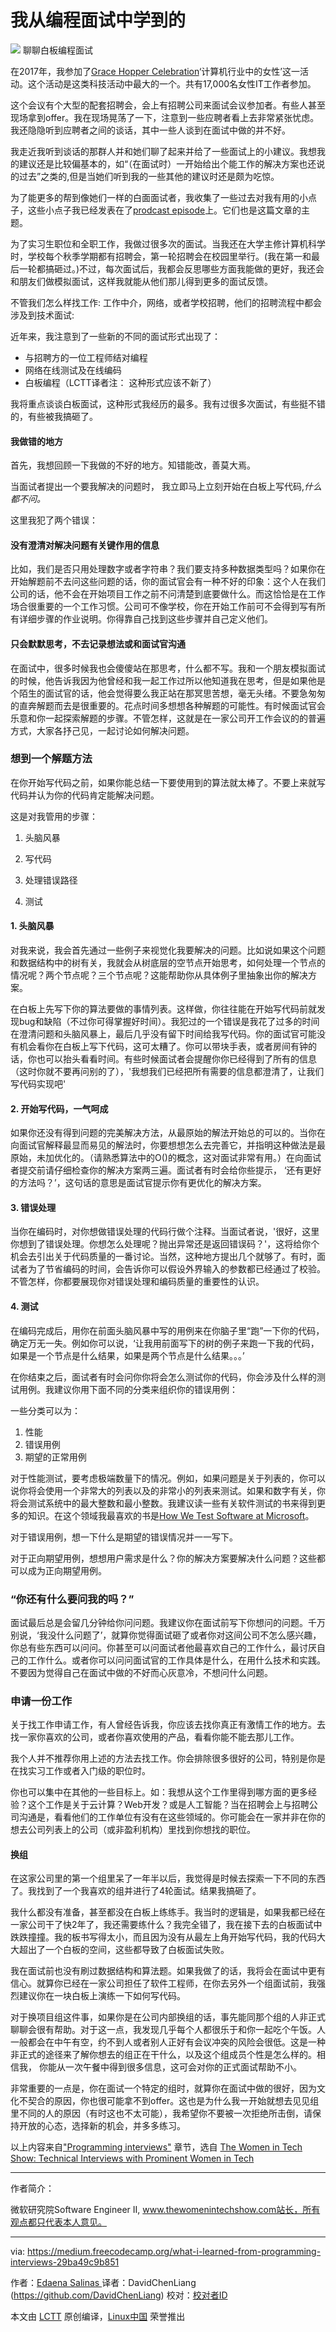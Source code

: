 
我从编程面试中学到的
============================================================


![](https://cdn-images-1.medium.com/max/1250/1*DXPdaGPM4oM6p5nSkup7IQ.jpeg)
聊聊白板编程面试

在2017年，我参加了[Grace Hopper Celebration][1]‘计算机行业中的女性’这一活动。这个活动是这类科技活动中最大的一个。共有17,000名女性IT工作者参加。

这个会议有个大型的配套招聘会，会上有招聘公司来面试会议参加者。有些人甚至现场拿到offer。我在现场晃荡了一下，注意到一些应聘者看上去非常紧张忧虑。我还隐隐听到应聘者之间的谈话，其中一些人谈到在面试中做的并不好。

我走近我听到谈话的那群人并和她们聊了起来并给了一些面试上的小建议。我想我的建议还是比较偏基本的，如“（在面试时）一开始给出个能工作的解决方案也还说的过去”之类的,但是当她们听到我的一些其他的建议时还是颇为吃惊。

为了能更多的帮到像她们一样的白面面试者，我收集了一些过去对我有用的小点子，这些小点子我已经发表在了[prodcast episode][2]上。它们也是这篇文章的主题。

为了实习生职位和全职工作，我做过很多次的面试。当我还在大学主修计算机科学时，学校每个秋季学期都有招聘会，第一轮招聘会在校园里举行。(我在第一和最后一轮都搞砸过。)不过，每次面试后，我都会反思哪些方面我能做的更好，我还会和朋友们做模拟面试，这样我就能从他们那儿得到更多的面试反馈。

不管我们怎么样找工作: 工作中介，网络，或者学校招聘，他们的招聘流程中都会涉及到技术面试:

近年来，我注意到了一些新的不同的面试形式出现了：

*   与招聘方的一位工程师结对编程
*   网络在线测试及在线编码
*   白板编程（LCTT译者注： 这种形式应该不新了）


我将重点谈谈白板面试，这种形式我经历的最多。我有过很多次面试，有些挺不错的，有些被我搞砸了。

#### 我做错的地方

首先，我想回顾一下我做的不好的地方。知错能改，善莫大焉。

当面试者提出一个要我解决的问题时， 我立即马上立刻开始在白板上写代码,_什么都不问。_

这里我犯了两个错误：

#### 没有澄清对解决问题有关键作用的信息

比如，我们是否只用处理数字或者字符串？我们要支持多种数据类型吗？如果你在开始解题前不去问这些问题的话，你的面试官会有一种不好的印象：这个人在我们公司的话，他不会在开始项目工作之前不问清楚到底要做什么。而这恰恰是在工作场合很重要的一个工作习惯。公司可不像学校，你在开始工作前可不会得到写有所有详细步骤的作业说明。你得靠自己找到这些步骤并自己定义他们。

#### 只会默默思考，不去记录想法或和面试官沟通

在面试中，很多时候我也会傻傻站在那思考，什么都不写。我和一个朋友模拟面试的时候，他告诉我因为他曾经和我一起工作过所以他知道我在思考，但是如果他是个陌生的面试官的话，他会觉得要么我正站在那冥思苦想，毫无头绪。不要急匆匆的直奔解题而去是很重要的。花点时间多想想各种解题的可能性。有时候面试官会乐意和你一起探索解题的步骤。不管怎样，这就是在一家公司开工作会议的的普遍方式，大家各抒己见，一起讨论如何解决问题。

### 想到一个解题方法

在你开始写代码之前，如果你能总结一下要使用到的算法就太棒了。不要上来就写代码并认为你的代码肯定能解决问题。

这是对我管用的步骤：

1. 头脑风暴

2. 写代码

3. 处理错误路径

4. 测试

#### 1\. 头脑风暴

对我来说，我会首先通过一些例子来视觉化我要解决的问题。比如说如果这个问题和数据结构中的树有关，我就会从树底层的空节点开始思考，如何处理一个节点的情况呢？两个节点呢？三个节点呢？这能帮助你从具体例子里抽象出你的解决方案。

在白板上先写下你的算法要做的事情列表。这样做，你往往能在开始写代码前就发现bug和缺陷（不过你可得掌握好时间）。我犯过的一个错误是我花了过多的时间在澄清问题和头脑风暴上，最后几乎没有留下时间给我写代码。你的面试官可能没有机会看你在白板上写下代码，这可太糟了。你可以带块手表，或者房间有钟的话，你也可以抬头看看时间。有些时候面试者会提醒你你已经得到了所有的信息（这时你就不要再问别的了），'我想我们已经把所有需要的信息都澄清了，让我们写代码实现吧'

#### 2\. 开始写代码，一气呵成

如果你还没有得到问题的完美解决方法，从最原始的解法开始总的可以的。当你在向面试官解释最显而易见的解法时，你要想想怎么去完善它，并指明这种做法是最原始，未加优化的。（请熟悉算法中的O()的概念，这对面试非常有用。）在向面试者提交前请仔细检查你的解决方案两三遍。面试者有时会给你些提示， ‘还有更好的方法吗？’，这句话的意思是面试官提示你有更优化的解决方案。

#### 3\. 错误处理

当你在编码时，对你想做错误处理的代码行做个注释。当面试者说，'很好，这里你想到了错误处理。你想怎么处理呢？抛出异常还是返回错误码？'，这将给你个机会去引出关于代码质量的一番讨论。当然，这种地方提出几个就够了。有时，面试者为了节省编码的时间，会告诉你可以假设外界输入的参数都已经通过了校验。不管怎样，你都要展现你对错误处理和编码质量的重要性的认识。

#### 4\. 测试

在编码完成后，用你在前面头脑风暴中写的用例来在你脑子里“跑”一下你的代码，确定万无一失。例如你可以说，‘让我用前面写下的树的例子来跑一下我的代码，如果是一个节点是什么结果，如果是两个节点是什么结果。。。’

在你结束之后，面试者有时会问你你将会怎么测试你的代码，你会涉及什么样的测试用例。我建议你用下面不同的分类来组织你的错误用例：

一些分类可以为：

1. 性能
2. 错误用例
3. 期望的正常用例

对于性能测试，要考虑极端数量下的情况。例如，如果问题是关于列表的，你可以说你将会使用一个非常大的列表以及的非常小的列表来测试。如果和数字有关，你将会测试系统中的最大整数和最小整数。我建议读一些有关软件测试的书来得到更多的知识。在这个领域我最喜欢的书是[How We Test Software at Microsoft][3]。

对于错误用例，想一下什么是期望的错误情况并一一写下。

对于正向期望用例，想想用户需求是什么？你的解决方案要解决什么问题？这些都可以成为正向期望用例。

### “你还有什么要问我的吗？”

面试最后总是会留几分钟给你问问题。我建议你在面试前写下你想问的问题。千万别说，‘我没什么问题了’，就算你觉得面试砸了或者你对这间公司不怎么感兴趣，你总有些东西可以问问。你甚至可以问面试者他最喜欢自己的工作什么，最讨厌自己的工作什么。或者你可以问问面试官的工作具体是什么，在用什么技术和实践。不要因为觉得自己在面试中做的不好而心灰意冷，不想问什么问题。

### 申请一份工作


关于找工作申请工作，有人曾经告诉我，你应该去找你真正有激情工作的地方。去找一家你喜欢的公司，或者你喜欢使用的产品，看看你能不能去那儿工作。

我个人并不推荐你用上述的方法去找工作。你会排除很多很好的公司，特别是你是在找实习工作或者入门级的职位时。

你也可以集中在其他的一些目标上。如：我想从这个工作里得到哪方面的更多经验？这个工作是关于云计算？Web开发？或是人工智能？当在招聘会上与招聘公司沟通是，看看他们的工作单位有没有在这些领域的。你可能会在一家并非在你的想去公司列表上的公司（或非盈利机构）里找到你想找的职位。

#### 换组

在这家公司里的第一个组里呆了一年半以后，我觉得是时候去探索一下不同的东西了。我找到了一个我喜欢的组并进行了4轮面试。结果我搞砸了。


我什么都没有准备，甚至都没在白板上练练手。我当时的逻辑是，如果我都已经在一家公司干了快2年了，我还需要练什么？我完全错了，我在接下去的白板面试中跌跌撞撞。我的板书写得太小，而且因为没有从最左上角开始写代码，我的代码大大超出了一个白板的空间，这些都导致了白板面试失败。


我在面试前也没有刷过数据结构和算法题。如果我做了的话，我将会在面试中更有信心。就算你已经在一家公司担任了软件工程师，在你去另外一个组面试前，我强烈建议你在一块白板上演练一下如何写代码。


对于换项目组这件事，如果你是在公司内部换组的话，事先能同那个组的人非正式聊聊会很有帮助。对于这一点，我发现几乎每个人都很乐于和你一起吃个午饭。人一般都会在中午有空，约不到人或者别人正好有会议冲突的风险会很低。这是一种非正式的途径来了解你想去的组正在干什么，以及这个组成员个性是怎么样的。相信我， 你能从一次午餐中得到很多信息，这可会对你的正式面试帮助不小。


非常重要的一点是，你在面试一个特定的组时，就算你在面试中做的很好，因为文化不契合的原因，你也很可能拿不到offer。这也是为什么我一开始就想去见见组里不同的人的原因（有时这也不太可能），我希望你不要被一次拒绝所击倒，请保持开放的心态，选择新的机会，并多多练习。


以上内容来自["Programming interviews"][4] 章节，选自 [The Women in Tech Show: Technical Interviews with Prominent Women in Tech][5]

--------------------------------------------------------------------------------

作者简介：


微软研究院Software Engineer II, www.thewomenintechshow.com站长，所有观点都只代表本人意见。

------------

via: https://medium.freecodecamp.org/what-i-learned-from-programming-interviews-29ba49c9b851

作者：[Edaena Salinas ][a]
译者：DavidChenLiang (https://github.com/DavidChenLiang)
校对：[校对者ID](https://github.com/校对者ID)

本文由 [LCTT](https://github.com/LCTT/TranslateProject) 原创编译，[Linux中国](https://linux.cn/) 荣誉推出

[a]:https://medium.freecodecamp.org/@edaenas
[1]:https://anitab.org/event/2017-grace-hopper-celebration-women-computing/
[2]:https://thewomenintechshow.com/2017/12/18/programming-interviews/
[3]:https://www.amazon.com/How-We-Test-Software-Microsoft/dp/0735624259
[4]:https://thewomenintechshow.com/2017/12/18/programming-interviews/
[5]:https://thewomenintechshow.com/
